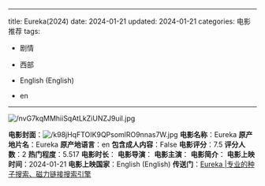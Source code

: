 
---
title: Eureka(2024)
date: 2024-01-21
updated: 2024-01-21
categories: 电影推荐
tags:

- 剧情
- 西部

- English (English)
- en
---

<img src="https://image.tmdb.org/t/p/original/nvG7kqMMhiiSqAtLkZiUNZJ9uil.jpg" alt="/nvG7kqMMhiiSqAtLkZiUNZJ9uil.jpg" title="/nvG7kqMMhiiSqAtLkZiUNZJ9uil.jpg">

**电影封面**：<img src="https://image.tmdb.org/t/p/w200/k98jHqFTOIK9QPsomlRO9nnas7W.jpg" alt="/k98jHqFTOIK9QPsomlRO9nnas7W.jpg" title="/k98jHqFTOIK9QPsomlRO9nnas7W.jpg">
**电影名称**：Eureka
**原产地片名**：Eureka
**原产地语言**：en
**包含成人内容**：False
**电影评分**：7.5
**评分人数**：2
**热门程度**：5.517
**电影时长**：
**电影导演**：
**电影主演**：
**电影简介**：
**电影上映时间**：2024-01-21
**电影上映国家**：English (English)
**传送门**：[Eureka |专业的种子搜索、磁力链接搜索引擎](https://movie.amd794.com:2083/?search=Eureka&ordering=&mode=match_phrase&page_size=10&page=1)

